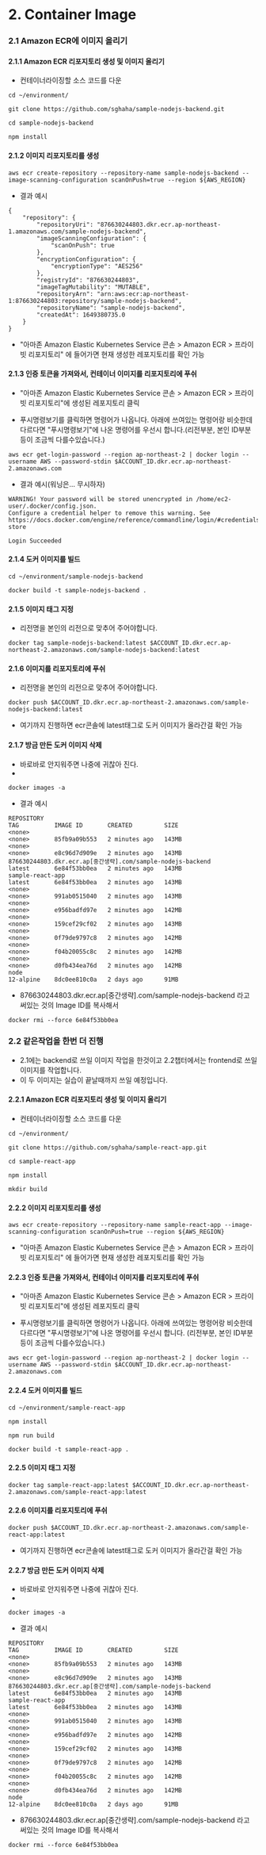 # 2. Container Image

### 2.1 Amazon ECR에 이미지 올리기
#### 2.1.1 Amazon ECR 리포지토리 생성 및 이미지 올리기
- 컨테이너라이징할 소스 코드를 다운
```
cd ~/environment/
```
```
git clone https://github.com/sghaha/sample-nodejs-backend.git
``` 
```
cd sample-nodejs-backend
``` 
```
npm install
```


#### 2.1.2 이미지 리포지토리를 생성
```
aws ecr create-repository --repository-name sample-nodejs-backend --image-scanning-configuration scanOnPush=true --region ${AWS_REGION}
```

- 결과 예시
```
{
    "repository": {
        "repositoryUri": "876630244803.dkr.ecr.ap-northeast-1.amazonaws.com/sample-nodejs-backend", 
        "imageScanningConfiguration": {
            "scanOnPush": true
        }, 
        "encryptionConfiguration": {
            "encryptionType": "AES256"
        }, 
        "registryId": "876630244803", 
        "imageTagMutability": "MUTABLE", 
        "repositoryArn": "arn:aws:ecr:ap-northeast-1:876630244803:repository/sample-nodejs-backend", 
        "repositoryName": "sample-nodejs-backend", 
        "createdAt": 1649380735.0
    }
}
```

- "아마존 Amazon Elastic Kubernetes Service 콘손 > Amazon ECR > 프라이빗 리포지토리" 에 들어가면 현재 생성한 레포지토리를 확인 가능



#### 2.1.3 인증 토큰을 가져와서, 컨테이너 이미지를 리포지토리에 푸쉬

- "아마존 Amazon Elastic Kubernetes Service 콘손 > Amazon ECR > 프라이빗 리포지토리"에 생성된 레포지토리 클릭

- 푸시명령보기를 클릭하면 명령어가 나옵니다. 아래에 쓰여있는 명령어랑 비슷한데 다르다면 "푸시명령보기"에 나온 명령어를 우선시 합니다.(리전부분, 본인 ID부분 등이 조금씩 다를수있습니다.)

```
aws ecr get-login-password --region ap-northeast-2 | docker login --username AWS --password-stdin $ACCOUNT_ID.dkr.ecr.ap-northeast-2.amazonaws.com
```

- 결과 예시(워닝은... 무시하자)
```
WARNING! Your password will be stored unencrypted in /home/ec2-user/.docker/config.json.
Configure a credential helper to remove this warning. See
https://docs.docker.com/engine/reference/commandline/login/#credentials-store

Login Succeeded
```

#### 2.1.4 도커 이미지를 빌드
```
cd ~/environment/sample-nodejs-backend
```
```
docker build -t sample-nodejs-backend .
```

#### 2.1.5 이미지 태그 지정
- 리전명을 본인의 리전으로 맞추어 주어야합니다.

```
docker tag sample-nodejs-backend:latest $ACCOUNT_ID.dkr.ecr.ap-northeast-2.amazonaws.com/sample-nodejs-backend:latest
```

#### 2.1.6 이미지를 리포지토리에 푸쉬
- 리전명을 본인의 리전으로 맞추어 주어야합니다.

```
docker push $ACCOUNT_ID.dkr.ecr.ap-northeast-2.amazonaws.com/sample-nodejs-backend:latest
```

- 여기까지 진행하면 ecr콘솔에 latest태그로 도커 이미지가 올라간걸 확인 가능


#### 2.1.7 방금 만든 도커 이미지 삭제
- 바로바로 안지워주면 나중에 귀찮아 진다.
- 
```
docker images -a
```

- 결과 예시
```
REPOSITORY                                                           TAG          IMAGE ID       CREATED         SIZE
<none>                                                               <none>       85fb9a09b553   2 minutes ago   143MB
<none>                                                               <none>       e8c96d7d909e   2 minutes ago   143MB
876630244803.dkr.ecr.ap[중간생략].com/sample-nodejs-backend            latest       6e84f53bb0ea   2 minutes ago   143MB
sample-react-app                                                     latest       6e84f53bb0ea   2 minutes ago   143MB
<none>                                                               <none>       991ab0515040   2 minutes ago   143MB
<none>                                                               <none>       e956badfd97e   2 minutes ago   142MB
<none>                                                               <none>       159cef29cf02   2 minutes ago   143MB
<none>                                                               <none>       0f79de9797c8   2 minutes ago   142MB
<none>                                                               <none>       f04b20055c8c   2 minutes ago   142MB
<none>                                                               <none>       d0fb434ea76d   2 minutes ago   142MB
node                                                                 12-alpine    8dc0ee810c0a   2 days ago      91MB
```

- 876630244803.dkr.ecr.ap[중간생략].com/sample-nodejs-backend 라고 써있는 것의 Image ID를 복사해서


```
docker rmi --force 6e84f53bb0ea
```






### 2.2 같은작업을 한번 더 진행

- 2.1에는 backend로 쓰일 이미지 작업을 한것이고 2.2챕터에서는 frontend로 쓰일 이미지를 작업합니다.
- 이 두 이미지는 실습이 끝날때까지 쓰일 예정입니다.


#### 2.2.1 Amazon ECR 리포지토리 생성 및 이미지 올리기
- 컨테이너라이징할 소스 코드를 다운
```
cd ~/environment/
```
```
git clone https://github.com/sghaha/sample-react-app.git
```
```
cd sample-react-app
```
```
npm install
```
```
mkdir build
```

#### 2.2.2 이미지 리포지토리를 생성
```
aws ecr create-repository --repository-name sample-react-app --image-scanning-configuration scanOnPush=true --region ${AWS_REGION}
```

- "아마존 Amazon Elastic Kubernetes Service 콘손 > Amazon ECR > 프라이빗 리포지토리" 에 들어가면 현재 생성한 레포지토리를 확인 가능



#### 2.2.3 인증 토큰을 가져와서, 컨테이너 이미지를 리포지토리에 푸쉬

- "아마존 Amazon Elastic Kubernetes Service 콘손 > Amazon ECR > 프라이빗 리포지토리"에 생성된 레포지토리 클릭

- 푸시명령보기를 클릭하면 명령어가 나옵니다. 아래에 쓰여있는 명령어랑 비슷한데 다르다면 "푸시명령보기"에 나온 명령어를 우선시 합니다. (리전부분, 본인 ID부분 등이 조금씩 다를수있습니다.)

```
aws ecr get-login-password --region ap-northeast-2 | docker login --username AWS --password-stdin $ACCOUNT_ID.dkr.ecr.ap-northeast-2.amazonaws.com
```


#### 2.2.4 도커 이미지를 빌드
```
cd ~/environment/sample-react-app
```
```
npm install
```

```
npm run build
```

```
docker build -t sample-react-app .
```

#### 2.2.5 이미지 태그 지정
```
docker tag sample-react-app:latest $ACCOUNT_ID.dkr.ecr.ap-northeast-2.amazonaws.com/sample-react-app:latest
```

#### 2.2.6 이미지를 리포지토리에 푸쉬
```
docker push $ACCOUNT_ID.dkr.ecr.ap-northeast-2.amazonaws.com/sample-react-app:latest
```

- 여기까지 진행하면 ecr콘솔에 latest태그로 도커 이미지가 올라간걸 확인 가능


#### 2.2.7 방금 만든 도커 이미지 삭제
- 바로바로 안지워주면 나중에 귀찮아 진다.
- 
```
docker images -a
```

- 결과 예시
```
REPOSITORY                                                           TAG          IMAGE ID       CREATED         SIZE
<none>                                                               <none>       85fb9a09b553   2 minutes ago   143MB
<none>                                                               <none>       e8c96d7d909e   2 minutes ago   143MB
876630244803.dkr.ecr.ap[중간생략].com/sample-nodejs-backend            latest       6e84f53bb0ea   2 minutes ago   143MB
sample-react-app                                                     latest       6e84f53bb0ea   2 minutes ago   143MB
<none>                                                               <none>       991ab0515040   2 minutes ago   143MB
<none>                                                               <none>       e956badfd97e   2 minutes ago   142MB
<none>                                                               <none>       159cef29cf02   2 minutes ago   143MB
<none>                                                               <none>       0f79de9797c8   2 minutes ago   142MB
<none>                                                               <none>       f04b20055c8c   2 minutes ago   142MB
<none>                                                               <none>       d0fb434ea76d   2 minutes ago   142MB
node                                                                 12-alpine    8dc0ee810c0a   2 days ago      91MB
```

- 876630244803.dkr.ecr.ap[중간생략].com/sample-nodejs-backend 라고 써있는 것의 Image ID를 복사해서


```
docker rmi --force 6e84f53bb0ea
```


